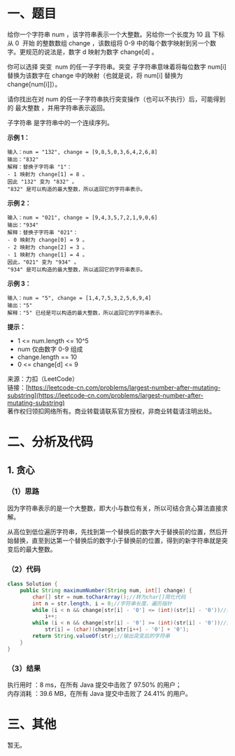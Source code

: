 # 一、题目
给你一个字符串 num ，该字符串表示一个大整数。另给你一个长度为 10 且 下标从 0  开始 的整数数组 change ，该数组将 0-9 中的每个数字映射到另一个数字。更规范的说法是，数字 d 映射为数字 change[d] 。      
      
你可以选择 突变  num 的任一子字符串。突变 子字符串意味着将每位数字 num[i] 替换为该数字在 change 中的映射（也就是说，将 num[i] 替换为 change[num[i]]）。      
      
请你找出在对 num 的任一子字符串执行突变操作（也可以不执行）后，可能得到的 最大整数 ，并用字符串表示返回。      
     
子字符串 是字符串中的一个连续序列。     
     
**示例 1：**      
```
输入：num = "132", change = [9,8,5,0,3,6,4,2,6,8]
输出："832"
解释：替换子字符串 "1"：
- 1 映射为 change[1] = 8 。
因此 "132" 变为 "832" 。
"832" 是可以构造的最大整数，所以返回它的字符串表示。
```
**示例 2：**    
```
输入：num = "021", change = [9,4,3,5,7,2,1,9,0,6]
输出："934"
解释：替换子字符串 "021"：
- 0 映射为 change[0] = 9 。
- 2 映射为 change[2] = 3 。
- 1 映射为 change[1] = 4 。
因此，"021" 变为 "934" 。
"934" 是可以构造的最大整数，所以返回它的字符串表示。 
```
**示例 3：**    
```
输入：num = "5", change = [1,4,7,5,3,2,5,6,9,4]
输出："5"
解释："5" 已经是可以构造的最大整数，所以返回它的字符串表示。
```
**提示：**     
- 1 <= num.length <= 10^5
- num 仅由数字 0-9 组成
- change.length == 10
- 0 <= change[d] <= 9
      
      
来源：力扣（LeetCode）     
链接：[https://leetcode-cn.com/problems/largest-number-after-mutating-substring](https://leetcode-cn.com/problems/largest-number-after-mutating-substring)       
著作权归领扣网络所有。商业转载请联系官方授权，非商业转载请注明出处。      
# 二、分析及代码    
## 1. 贪心
### （1）思路
因为字符串表示的是一个大整数，即大小与数位有关，所以可结合贪心算法直接求解。     
     
从高位到低位遍历字符串，先找到第一个替换后的数字大于替换前的位置，然后开始替换，直至到达第一个替换后的数字小于替换前的位置，得到的新字符串就是突变后的最大整数。         
### （2）代码
```java
class Solution {
    public String maximumNumber(String num, int[] change) {
        char[] str = num.toCharArray();//转为char[]简化代码
        int n = str.length, i = 0;//字符串长度，遍历指针
        while (i < n && change[str[i] - '0'] <= (int)(str[i] - '0'))//找到第一个替换后的数字大于替换前的位置
            i++;
        while (i < n && change[str[i] - '0'] >= (int)(str[i] - '0'))//开始替换，直至到达第一个替换后的数字小于替换前的位置
            str[i] = (char)(change[str[i++] - '0'] + '0');
        return String.valueOf(str);//输出突变后的字符串
    }
}
```
### （3）结果
执行用时 ：8 ms，在所有 Java 提交中击败了 97.50% 的用户；    
内存消耗 ：39.6 MB，在所有 Java 提交中击败了 24.41% 的用户。      
# 三、其他
暂无。  
